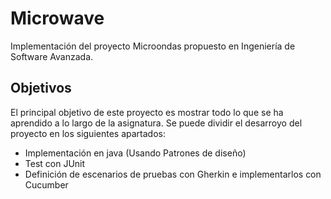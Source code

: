 # Microwave

Implementación del proyecto Microondas propuesto en Ingeniería de Software Avanzada.

## Objetivos
El principal objetivo de este proyecto es mostrar todo lo que se ha aprendido a lo largo de la asignatura. Se puede dividir el desarroyo del proyecto en los siguientes apartados:
- Implementación en java (Usando Patrones de diseño)
- Test con JUnit
- Definición de escenarios de pruebas con Gherkin e implementarlos con Cucumber